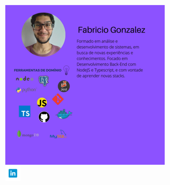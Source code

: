 ![Imagem de perfil](https://github.com/FabricioGonzalez/FabricioGonzalez/blob/main/paginaprincipal.png)
[![LinkedIn profile](https://github.com/FabricioGonzalez/FabricioGonzalez/blob/main/Linkedin.png)](https://www.linkedin.com/in/fabricio-gonzalez-fran%C3%A7a-ribeiro-3b642a17a/ "Redirect to profile on linkedIn")
<!--
**FabricioGonzalez/FabricioGonzalez** is a ✨ _special_ ✨ repository because its `README.md` (this file) appears on your GitHub profile.

Here are some ideas to get you started:

- 🔭 I’m currently working on ...
- 🌱 I’m currently learning ...
- 👯 I’m looking to collaborate on ...
- 🤔 I’m looking for help with ...
- 💬 Ask me about ...
- 📫 How to reach me: ...
- 😄 Pronouns: ...
- ⚡ Fun fact: ...
-->
